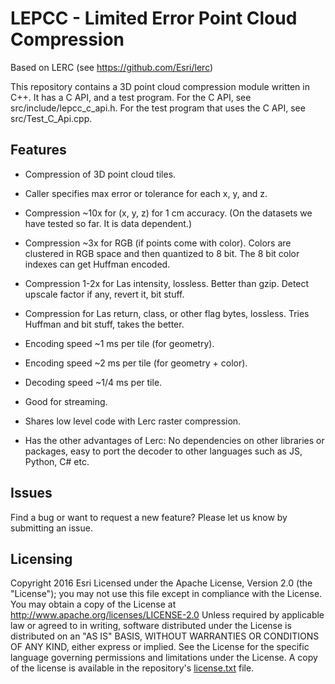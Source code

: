 # LEPCC - Limited Error Point Cloud Compression

Based on LERC (see https://github.com/Esri/lerc)

This repository contains a 3D point cloud compression module written in C++. It has a C API, and a test program. For the C API, see src/include/lepcc_c_api.h. For the test program that uses the C API, see src/Test_C_Api.cpp. 


## Features

* Compression of 3D point cloud tiles.

* Caller specifies max error or tolerance for each x, y, and z.

* Compression ~10x for (x, y, z) for 1 cm accuracy. (On the datasets we have tested so far. It is data dependent.)

* Compression ~3x for RGB (if points come with color). Colors are clustered in RGB space and then quantized to 8 bit. 
  The 8 bit color indexes can get Huffman encoded. 

* Compression 1-2x for Las intensity, lossless. Better than gzip. Detect upscale factor if any, revert it, bit stuff. 

* Compression for Las return, class, or other flag bytes, lossless. Tries Huffman and bit stuff, takes the better. 

* Encoding speed ~1 ms per tile (for geometry).

* Encoding speed ~2 ms per tile (for geometry + color).

* Decoding speed ~1/4 ms per tile.

* Good for streaming.

* Shares low level code with Lerc raster compression.

* Has the other advantages of Lerc: No dependencies on other libraries or packages, 
  easy to port the decoder to other languages such as JS, Python, C# etc. 


## Issues 

Find a bug or want to request a new feature? Please let us know by submitting an issue. 


## Licensing 

Copyright 2016 Esri 
Licensed under the Apache License, Version 2.0 (the "License"); 
you may not use this file except in compliance with the License. 
You may obtain a copy of the License at 
http://www.apache.org/licenses/LICENSE-2.0 
Unless required by applicable law or agreed to in writing, software 
distributed under the License is distributed on an "AS IS" BASIS, 
WITHOUT WARRANTIES OR CONDITIONS OF ANY KIND, either express or implied. 
See the License for the specific language governing permissions and 
limitations under the License. 
A copy of the license is available in the repository's [license.txt](https://github.com/Esri/lepcc/blob/master/LICENSE.TXT) file. 

